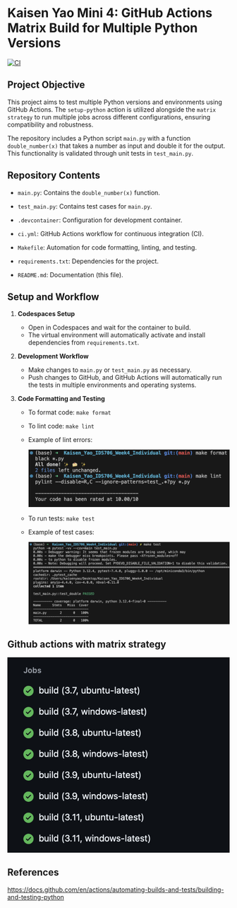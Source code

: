 # Kaisen Yao Mini 4: GitHub Actions Matrix Build for Multiple Python Versions

[![CI](https://github.com/nogibjj/Kaisen_Yao_IDS706_Week4_Individual/actions/workflows/ci.yml/badge.svg)](https://github.com/nogibjj/Kaisen_Yao_IDS706_Week4_Individual/actions/workflows/ci.yml)

## Project Objective

This project aims to test multiple Python versions and environments using GitHub Actions. The `setup-python` action is utilized alongside the `matrix strategy` to run multiple jobs across different configurations, ensuring compatibility and robustness.

The repository includes a Python script `main.py` with a function `double_number(x)` that takes a number as input and double it for the output. This functionality is validated through unit tests in `test_main.py`.

## Repository Contents

* `main.py`: Contains the `double_number(x)` function.

* `test_main.py`: Contains test cases for `main.py`.

* `.devcontainer`: Configuration for development container.

* `ci.yml`: GitHub Actions workflow for continuous integration (CI).

* `Makefile`: Automation for code formatting, linting, and testing.

* `requirements.txt`: Dependencies for the project.

* `README.md`: Documentation (this file).

## Setup and Workflow

1. **Codespaces Setup**
   - Open in Codespaces and wait for the container to build.
   - The virtual environment will automatically activate and install dependencies from `requirements.txt`.

2. **Development Workflow**
   - Make changes to `main.py` or `test_main.py` as necessary.
   - Push changes to GitHub, and GitHub Actions will automatically run the tests in multiple environments and operating systems.

3. **Code Formatting and Testing**
   - To format code: `make format`
   - To lint code: `make lint`
   - Example of lint errors:

     ![Lint errors](lint_errors.jpg)

   - To run tests: `make test`
   - Example of test cases:

     ![Test cases](test_cases.jpg)

## Github actions with matrix strategy 

![Jobs](Jobs.jpg)

## References

https://docs.github.com/en/actions/automating-builds-and-tests/building-and-testing-python